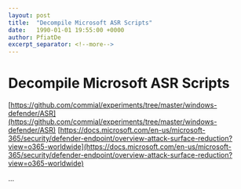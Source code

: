 ```yaml
---
layout: post
title:  "Decompile Microsoft ASR Scripts"
date:   1990-01-01 19:55:00 +0000
author: PfiatDe
excerpt_separator: <!--more-->
---
```


# Decompile Microsoft ASR Scripts
[https://github.com/commial/experiments/tree/master/windows-defender/ASR](https://github.com/commial/experiments/tree/master/windows-defender/ASR)
[https://docs.microsoft.com/en-us/microsoft-365/security/defender-endpoint/overview-attack-surface-reduction?view=o365-worldwide](https://docs.microsoft.com/en-us/microsoft-365/security/defender-endpoint/overview-attack-surface-reduction?view=o365-worldwide)

...
<!--more-->

